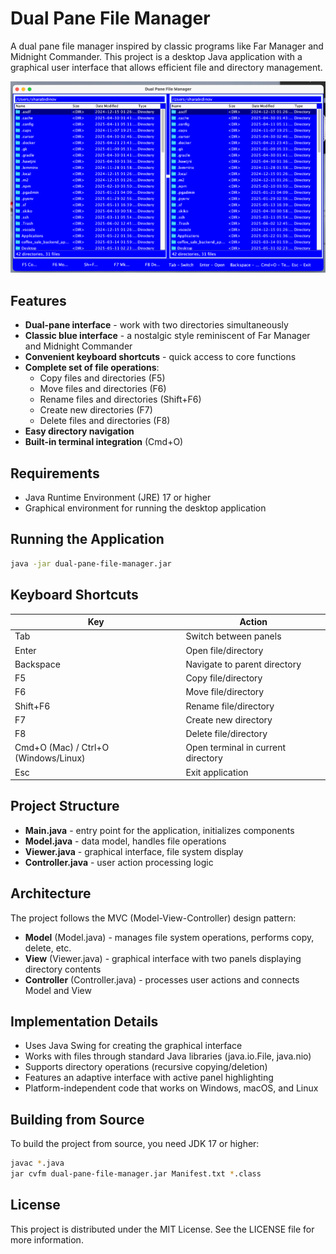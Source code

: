 # Dual Pane File Manager

A dual pane file manager inspired by classic programs like Far Manager and Midnight Commander. This project is a desktop Java application with a graphical user interface that allows efficient file and directory management.

![Dual Pane File Manager](img.png)

## Features

- **Dual-pane interface** - work with two directories simultaneously
- **Classic blue interface** - a nostalgic style reminiscent of Far Manager and Midnight Commander
- **Convenient keyboard shortcuts** - quick access to core functions
- **Complete set of file operations**:
  - Copy files and directories (F5)
  - Move files and directories (F6)
  - Rename files and directories (Shift+F6)
  - Create new directories (F7)
  - Delete files and directories (F8)
- **Easy directory navigation**
- **Built-in terminal integration** (Cmd+O)

## Requirements

- Java Runtime Environment (JRE) 17 or higher
- Graphical environment for running the desktop application

## Running the Application

```bash
java -jar dual-pane-file-manager.jar
```

## Keyboard Shortcuts

| Key | Action |
|-----|--------|
| Tab | Switch between panels |
| Enter | Open file/directory |
| Backspace | Navigate to parent directory |
| F5 | Copy file/directory |
| F6 | Move file/directory |
| Shift+F6 | Rename file/directory |
| F7 | Create new directory |
| F8 | Delete file/directory |
| Cmd+O (Mac) / Ctrl+O (Windows/Linux) | Open terminal in current directory |
| Esc | Exit application |

## Project Structure

- **Main.java** - entry point for the application, initializes components
- **Model.java** - data model, handles file operations
- **Viewer.java** - graphical interface, file system display
- **Controller.java** - user action processing logic

## Architecture

The project follows the MVC (Model-View-Controller) design pattern:

- **Model** (Model.java) - manages file system operations, performs copy, delete, etc.
- **View** (Viewer.java) - graphical interface with two panels displaying directory contents
- **Controller** (Controller.java) - processes user actions and connects Model and View

## Implementation Details

- Uses Java Swing for creating the graphical interface
- Works with files through standard Java libraries (java.io.File, java.nio)
- Supports directory operations (recursive copying/deletion)
- Features an adaptive interface with active panel highlighting
- Platform-independent code that works on Windows, macOS, and Linux

## Building from Source

To build the project from source, you need JDK 17 or higher:

```bash
javac *.java
jar cvfm dual-pane-file-manager.jar Manifest.txt *.class
```

## License

This project is distributed under the MIT License. See the LICENSE file for more information.
